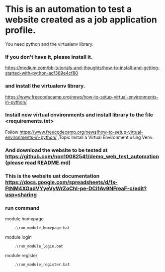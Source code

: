# This is an automation to test a website created as a job application profile.
You need python and the virtualenv library.

### If you don't have it, please install it.
https://medium.com/bb-tutorials-and-thoughts/how-to-install-and-getting-started-with-python-acf369e4cf80

### and install the virtualenv library.
https://www.freecodecamp.org/news/how-to-setup-virtual-environments-in-python/

### Install new virtual environments and install library to the file <requirements.txt>
Follow https://www.freecodecamp.org/news/how-to-setup-virtual-environments-in-python/ ,Topic Install a Virtual Environment using Venv.

### And download the website to be tested at https://github.com/non10082541/demo_web_test_automation (please read README.md)
### This is the website uat documentation https://docs.google.com/spreadsheets/d/1x-FtNM4XOadVYyeVyWrZoChI-pe-DCi1Av9NFreaF-c/edit?usp=sharing

### run command
module homepage
```
    .\run_module_homepage.bat
```
module login
```
    .\run_module_login.bat
```
module register
```
    .\run_module_register.bat
```